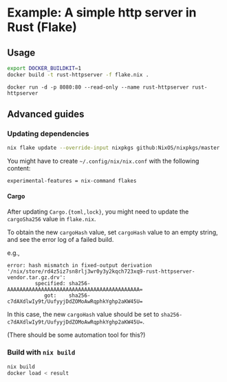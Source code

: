 # Example: A simple http server in Rust (Flake)

## Usage

```bash
export DOCKER_BUILDKIT=1
docker build -t rust-httpserver -f flake.nix .
```

```
docker run -d -p 8080:80 --read-only --name rust-httpserver rust-httpserver
```

## Advanced guides
### Updating dependencies

```bash
nix flake update --override-input nixpkgs github:NixOS/nixpkgs/master
```

You might have to create `~/.config/nix/nix.conf` with the following content:
```
experimental-features = nix-command flakes
```

#### Cargo

After updating `Cargo.{toml,lock}`, you might need to update the `cargoSha256` value in `flake.nix`.

To obtain the new `cargoHash` value, set `cargoHash` value to an empty string,
and see the error log of a failed build.

e.g.,
```
error: hash mismatch in fixed-output derivation '/nix/store/rd4z5iz7sn8rlj3wr0y3y2kqch723xq9-rust-httpserver-vendor.tar.gz.drv':
         specified: sha256-AAAAAAAAAAAAAAAAAAAAAAAAAAAAAAAAAAAAAAAAAAA=
            got:    sha256-c7dAXdlwIy9t/UufyyjDdZOMoAwRqphkYghp2aKW45U=
```

In this case, the new `cargoHash` value should be set to `sha256-c7dAXdlwIy9t/UufyyjDdZOMoAwRqphkYghp2aKW45U=`.

(There should be some automation tool for this?)

### Build with `nix build`

```bash
nix build
docker load < result
```
